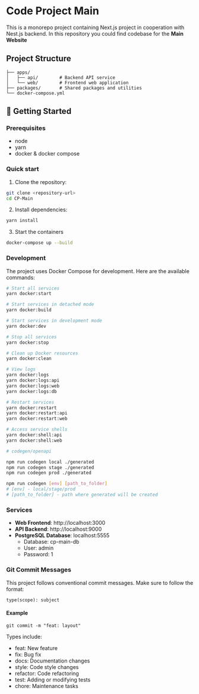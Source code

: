 # Code Project Main

This is a monorepo project containing Next.js project in cooperation with Nest.js backend. In this repository you could find codebase for the **Main Website**

## Project Structure

```
├── apps/
│   ├── api/        # Backend API service
│   └── web/        # Frontend web application
├── packages/       # Shared packages and utilities
└── docker-compose.yml
```

## 🚀 Getting Started

### Prerequisites

- node
- yarn 
- docker & docker compose

### Quick start

1. Clone the repository:
```bash
git clone <repository-url>
cd CP-Main
```

2. Install dependencies:
```bash
yarn install
```

3. Start the containers 
```bash
docker-compose up --build
```

### Development

The project uses Docker Compose for development. Here are the available commands:

```bash
# Start all services
yarn docker:start

# Start services in detached mode
yarn docker:build

# Start services in development mode
yarn docker:dev

# Stop all services
yarn docker:stop

# Clean up Docker resources
yarn docker:clean

# View logs
yarn docker:logs
yarn docker:logs:api
yarn docker:logs:web
yarn docker:logs:db

# Restart services
yarn docker:restart
yarn docker:restart:api
yarn docker:restart:web

# Access service shells
yarn docker:shell:api
yarn docker:shell:web

# codegen/openapi

npm run codegen local ./generated       
npm run codegen stage ./generated       
npm run codegen prod ./generated       

npm run codegen [env] [path_to_folder]
# [env] - local/stage/prod 
# [path_to_folder] - path where generated will be created
```

### Services

- **Web Frontend**: http://localhost:3000
- **API Backend**: http://localhost:9000
- **PostgreSQL Database**: localhost:5555
  - Database: cp-main-db
  - User: admin
  - Password: 1


### Git Commit Messages

This project follows conventional commit messages. Make sure to follow the format:
```
type(scope): subject
```

#### Example 
```
git commit -m "feat: layout"
```

Types include:
- feat: New feature
- fix: Bug fix
- docs: Documentation changes
- style: Code style changes
- refactor: Code refactoring
- test: Adding or modifying tests
- chore: Maintenance tasks

